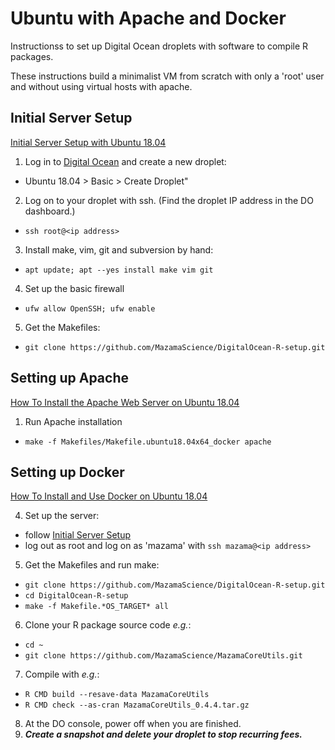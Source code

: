 # Ubuntu with Apache and Docker

Instructionss to set up Digital Ocean droplets with software to compile R packages.

These instructions build a minimalist VM from scratch with only a 'root' user 
and without using virtual hosts with apache.

## Initial Server Setup

[Initial Server Setup with Ubuntu 18.04](https://www.digitalocean.com/community/tutorials/initial-server-setup-with-ubuntu-18-04)

1. Log in to [Digital Ocean](http://digitalocean.com) and create a new droplet:
  * Ubuntu 18.04 > Basic > Create Droplet"
2. Log on to your droplet with ssh. (Find the droplet IP address in the DO dashboard.)
  * `ssh root@<ip address>`
3. Install make, vim, git and subversion by hand:
  * `apt update; apt --yes install make vim git`
4. Set up the basic firewall
  * `ufw allow OpenSSH; ufw enable`
5. Get the Makefiles:
  * `git clone https://github.com/MazamaScience/DigitalOcean-R-setup.git`


## Setting up Apache

[How To Install the Apache Web Server on Ubuntu 18.04](https://www.digitalocean.com/community/tutorials/how-to-install-the-apache-web-server-on-ubuntu-18-04)

1. Run Apache installation
  * `make -f Makefiles/Makefile.ubuntu18.04x64_docker apache`
  
## Setting up Docker

[How To Install and Use Docker on Ubuntu 18.04](https://www.digitalocean.com/community/tutorials/how-to-install-and-use-docker-on-ubuntu-18-04)




4. Set up the server:
  * follow [Initial Server Setup](https://www.digitalocean.com/community/tutorials/initial-server-setup-with-ubuntu-18-04)
  * log out as root and log on as 'mazama' with `ssh mazama@<ip address>`
5. Get the Makefiles and run make:
  * `git clone https://github.com/MazamaScience/DigitalOcean-R-setup.git`
  * `cd DigitalOcean-R-setup`
  * `make -f Makefile.*OS_TARGET* all`
6. Clone your R package source code _e.g._:
  * `cd ~`
  * `git clone https://github.com/MazamaScience/MazamaCoreUtils.git`
7. Compile with _e.g._:
  * `R CMD build --resave-data MazamaCoreUtils`
  * `R CMD check --as-cran MazamaCoreUtils_0.4.4.tar.gz`
8. At the DO console, power off when you are finished.
9. __*Create a snapshot and delete your droplet to stop recurring fees.*__

